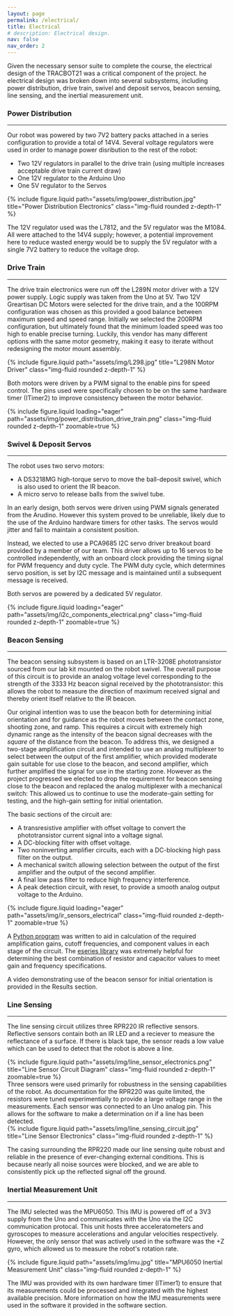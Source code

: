 ```yaml
---
layout: page
permalink: /electrical/
title: Electrical
# description: Electrical design.
nav: false
nav_order: 2
---
```


Given the necessary sensor suite to complete the course, the electrical design of the TRACBOT21 was a critical component of the project. 
he electrical design was broken down into several subsystems, including power distribution, drive train, swivel and deposit servos, beacon sensing, line sensing, and the inertial measurement unit.

### Power Distribution
---
Our robot was powered by two 7V2 battery packs attached in a series configuration to provide a total of 14V4. Several voltage regulators were used in order to manage power disribution to the rest of the robot:
- Two 12V regulators in parallel to the drive train (using multiple increases acceptable drive train current draw)
- One 12V regulator to the Arduino Uno 
- One 5V regulator to the Servos

<div class="row justify-content-sm-center">
  <div class="col-sm-8 mt-3 mt-md-0">
    {% include figure.liquid path="assets/img/power_distribution.jpg" title="Power Distribution Electronics" class="img-fluid rounded z-depth-1" %}
  </div>
</div>

The 12V regulator used was the L7812, and the 5V regulator was the M1084. All were attached to the 14V4 supply; however, a potential improvement here to reduce wasted energy would be to supply the 5V regulator with a single 7V2 battery to reduce the voltage drop.

### Drive Train
---
The drive train electronics were run off the L289N motor driver with a 12V power supply. Logic supply was taken from the Uno at 5V. Two 12V Greartisan DC Motors were selected for the drive train, and a the 100RPM configuration was chosen as this provided a good balance between maximum speed and speed range. Initially we selected the 200RPM configuration, but ultimately found that the minimum loaded speed was too high to enable precise turning. Luckily, this vendor has many different options with the same motor geometry, making it easy to iterate without redesigning the motor mount assembly.

<div class="row justify-content-sm-center">
  <div class="col-sm-8 mt-3 mt-md-0">
    {% include figure.liquid path="assets/img/L298.jpg" title="L298N Motor Driver" class="img-fluid rounded z-depth-1" %}
  </div>
</div>

Both motors were driven by a PWM signal to the enable pins for speed control. The pins used were specifically chosen to be on the same hardware timer (ITimer2) to improve consistency between the motor behavior.
<div class="row justify-content-sm-center">
  <div class="col-sm-8 mt-3 mt-md-0">
    {% include figure.liquid loading="eager" path="assets/img/power_distribution_drive_train.png" class="img-fluid rounded z-depth-1" zoomable=true %}
  </div>
</div>


### Swivel & Deposit Servos
---
The robot uses two servo motors: 
- A DS3218MG high-torque servo to move the ball-deposit swivel, which is also used to orient the IR beacon. 
- A micro servo to release balls from the swivel tube. 

In an early design, both servos were driven using PWM signals generated from the Arudino. However this system proved to be unreliable, likely due to the use of the Arduino hardware timers for other tasks. The servos would jitter and fail to maintain a consistent position. 

Instead, we elected to use a PCA9685 I2C servo driver breakout board provided by a member of our team. This driver allows up to 16 servos to be controlled independently, with an onboard clock providing the timing signal for PWM frequency and duty cycle. The PWM duty cycle, which determines servo position, is set by I2C message and is maintained until a subsequent message is received. 

Both servos are powered by a dedicated 5V regulator. 
<div class="row justify-content-sm-center">
  <div class="col-sm-8 mt-3 mt-md-0">
    {% include figure.liquid loading="eager" path="assets/img/i2c_components_electrical.png" class="img-fluid rounded z-depth-1" zoomable=true %}
  </div>
</div>

### Beacon Sensing
---
The beacon sensing subsystem is based on an LTR-3208E phototransistor sourced from our lab kit mounted on the robot swivel. The overall purpose of this circuit is to provide an analog voltage level corresponding to the strength of the 3333 Hz beacon signal received by the phototransistor: this allows the robot to measure the direction of maximum received signal and thereby orient itself relative to the IR beacon. 

Our original intention was to use the beacon both for determining initial orientation and for guidance as the robot moves between the contact zone, shooting zone, and ramp. This requires a circuit with extremely high dynamic range as the intensity of the beacon signal decreases with the *square* of the distance from the beacon. To address this, we designed a two-stage amplification circuit and intended to use an analog multiplexer to select between the output of the first amplifier, which provided moderate gain suitable for use close to the beacon, and second amplifier, which further amplified the signal for use in the starting zone. However as the project progressed we elected to drop the requirement for beacon sensing close to the beacon and replaced the analog multiplexer with a mechanical switch: This allowed us to continue to use the moderate-gain setting for testing, and the high-gain setting for initial orientation. 

The basic sections of the circuit are:
- A transresistive amplifier with offset voltage to convert the phototransistor current signal into a voltage signal. 
- A DC-blocking filter with offset voltage.
- Two noninverting amplifier circuits, each with a DC-blocking high pass filter on the output.
- A mechanical switch allowing selection between the output of the first amplifier and the output of the second amplifier. 
- A final low pass filter to reduce high frequency interference. 
- A peak detection circuit, with reset, to provide a smooth analog output voltage to the Arduino. 

<div class="row justify-content-sm-center">
  <div class="col-sm-8 mt-3 mt-md-0">
    {% include figure.liquid loading="eager" path="assets/img/ir_sensors_electrical" class="img-fluid rounded z-depth-1" zoomable=true %}
  </div>
</div>

A [Python program](https://github.com/rcollins130/TRACBOT-models) was written to aid in calculation of the required amplification gains, cutoff frequencies, and component values in each stage of the circuit. The [eseries library](https://pypi.org/project/eseries/) was extremely helpful for determining the best combination of resistor and capacitor values to meet gain and frequency specifications.

A video demonstrating use of the beacon sensor for initial orientation is provided in the Results section. 

### Line Sensing
---
The line sensing circuit utilizes three RPR220 IR reflective sensors. Reflective sensors contain both an IR LED and a reciever to measure the reflectance of a surface. If there is black tape, the sensor reads a low value which can be used to detect that the robot is above a line.
<div class="row justify-content-sm-center">
  <div class="col-sm-8 mt-3 mt-md-0">
    {% include figure.liquid path="assets/img/line_sensor_electronics.png" title="Line Sensor Circuit Diagram" class="img-fluid rounded z-depth-1" zoomable=true %}
  </div>
</div>
Three sensors were used primarily for robustness in the sensing capabilities of the robot. As documentation for the RPR220 was quite limited, the resistors were tuned experimentially to provide a large voltage range in the measurements. Each sensor was connected to an Uno analog pin. This allows for the software to make a determination on if a line has been detected.

<div class="row justify-content-sm-center">
  <div class="col-sm-8 mt-3 mt-md-0">
    {% include figure.liquid path="assets/img/line_sensing_circuit.jpg" title="Line Sensor Electronics" class="img-fluid rounded z-depth-1" %}
  </div>
</div>

The casing surrounding the RPR220 made our line sensing quite robust and reliable in the presence of ever-changing external conditions. This is because nearly all noise sources were blocked, and we are able to consistently pick up the reflected signal off the ground.

### Inertial Measurement Unit
---
The IMU selected was the MPU6050. This IMU is powered off of a 3V3 supply from the Uno and communicates with the Uno via the I2C communication protocal. This unit hosts three acceleratometers and gyroscopes to measure accelerations and angular velocities respectively. However, the only sensor that was actively used in the software was the +Z gyro, which allowed us to measure the robot's rotation rate.

<div class="row justify-content-sm-center">
  <div class="col-sm-8 mt-3 mt-md-0">
    {% include figure.liquid path="assets/img/imu.jpg" title="MPU6050 Inertial Measurement Unit" class="img-fluid rounded z-depth-1" %}
  </div>
</div>

The IMU was provided with its own hardware timer (ITimer1) to ensure that its measurements could be processed and integrated with the highest available precision. More information on how the IMU measurements were used in the software it provided in the software section.